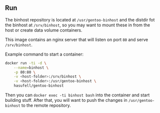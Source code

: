 ## Run

The binhost repository is located at `/usr/gentoo-binhost` and the
distdir fot the binhost at `/srv/binhost`, so you may want to mount
these in from the host or create data volume containers.

This image contains an nginx server that will listen on port `80`
and serve `/srv/binhost`.

Example command to start a container:
```sh
docker run -ti -d \
	--name=binhost \
	-p 80:80 \
	-v <host-folder>:/srv/binhost \
	-v <host-folder>:/usr/gentoo-binhost \
	hasufell/gentoo-binhost
```

Then you can `docker exec -ti binhost bash` into the container and start
building stuff. After that, you will want to push the changes in
`/usr/gentoo-binhost` to the remote repository.
